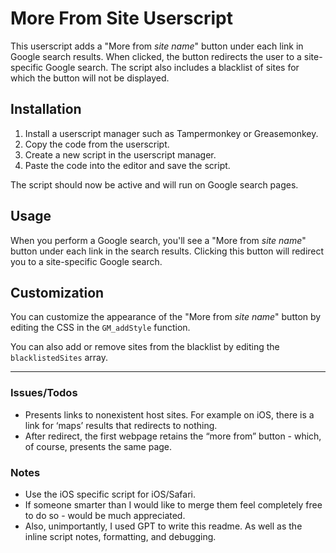 # More From Site Userscript

This userscript adds a "More from *site name*" button under each link in Google search results. When clicked, the button redirects the user to a site-specific Google search. The script also includes a blacklist of sites for which the button will not be displayed.

## Installation

1. Install a userscript manager such as Tampermonkey or Greasemonkey.
2. Copy the code from the userscript.
3. Create a new script in the userscript manager.
4. Paste the code into the editor and save the script.

The script should now be active and will run on Google search pages.

## Usage

When you perform a Google search, you'll see a "More from *site name*" button under each link in the search results. Clicking this button will redirect you to a site-specific Google search.

## Customization

You can customize the appearance of the "More from *site name*" button by editing the CSS in the `GM_addStyle` function.

You can also add or remove sites from the blacklist by editing the `blacklistedSites` array.

---
### Issues/Todos 

- Presents links to nonexistent host sites. For example on iOS, there is a link for ‘maps’ results that redirects to nothing.
- After redirect, the first webpage retains the “more from” button - which, of course, presents the same page.

### Notes

- Use the iOS specific script for iOS/Safari.
- If someone smarter than I would like to merge them feel completely free to do so - would be much appreciated.
- Also, unimportantly, I used GPT to write this readme. As well as the inline script notes, formatting, and debugging.